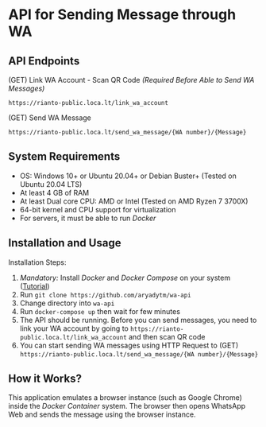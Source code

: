 # API for Sending Message through WA

## API Endpoints

(GET) Link WA Account - Scan QR Code *(Required Before Able to Send WA Messages)*
```
https://rianto-public.loca.lt/link_wa_account
```

(GET) Send WA Message
```
https://rianto-public.loca.lt/send_wa_message/{WA number}/{Message}
```

## System Requirements

- OS: Windows 10+ or Ubuntu 20.04+ or Debian Buster+ (Tested on Ubuntu 20.04 LTS)
- At least 4 GB of RAM
- At least Dual core CPU: AMD or Intel (Tested on AMD Ryzen 7 3700X)
- 64-bit kernel and CPU support for virtualization
- For servers, it must be able to run *Docker*

## Installation and Usage

Installation Steps:
1. *Mandatory:* Install *Docker* and *Docker Compose* on your system ([Tutorial](https://docs.docker.com/engine/install/))
2. Run `git clone https://github.com/aryadytm/wa-api`
3. Change directory into `wa-api`
4. Run `docker-compose up` then wait for few minutes
5. The API should be running. Before you can send messages, you need to link your WA account by going to `https://rianto-public.loca.lt/link_wa_account` and then scan QR code
6. You can start sending WA messages using HTTP Request to (GET) `https://rianto-public.loca.lt/send_wa_message/{WA number}/{Message}` 

## How it Works?

This application emulates a browser instance (such as Google Chrome) inside the *Docker Container* system. 
The browser then opens WhatsApp Web and sends the message using the browser instance.